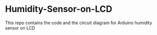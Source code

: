 # Humidity-Sensor-on-LCD
This repo contains the code and the circuit diagram for Arduino humidity sensor on LCD
